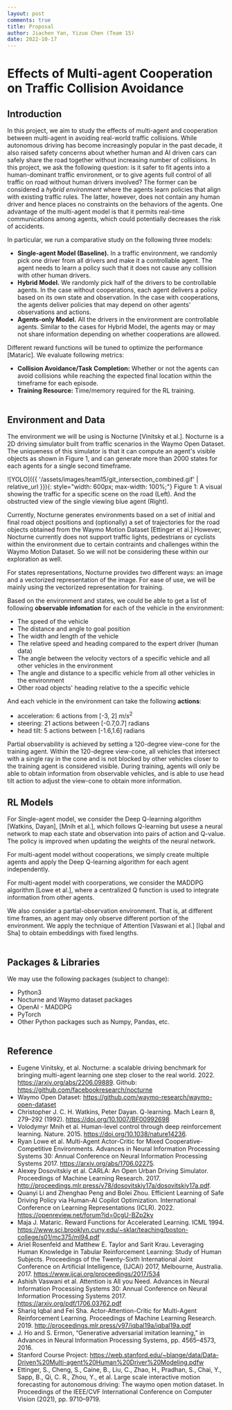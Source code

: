 ```yaml
---
layout: post
comments: true
title: Proposal
author: Jiachen Yan, Yizuo Chen (Team 15)
date: 2022-10-17
---
```

# Effects of Multi-agent Cooperation on Traffic Collision Avoidance
## Introduction
In this project, we aim to study the effects of multi-agent and cooperation between multi-agent in avoiding real-world traffic collisions. While autonomous driving has become increasingly popular in the past decade, it also raised safety concerns about whether human and AI driven cars can safely share the road together without increasing number of collisions. In this project, we ask the following question: is it safer to fit agents into a human-dominant traffic environment, or to give agents full control of all traffic on road without human drivers involved? The former can be considered a *hybrid environment* where the agents learn policies that align with existing traffic rules. The latter, however, does not contain any human driver and hence places no constraints on the behaviors of the agents. One advantage of the multi-agent model is that it permits real-time communications among agents, which could potentially decreases the risk of accidents.

In particular, we run a comparative study on the following three models:
* **Single-agent Model (Baseline).**  In a traffic environment, we randomly pick one driver from all drivers and make it a controllable agent. The agent needs to learn a policy such that it does not cause any collision with other human drivers.
* **Hybrid Model.** We randomly pick half of the drivers to be controllable agents. In the case without cooperations, each agent delivers a policy based on its own state and observation. In the case with cooperations, the agents deliver policies that may depend on other agents' observations and actions.  
* **Agents-only Model.** All the drivers in the environment are controllable agents. Similar to the cases for Hybrid Model, the agents may or may not share information depending on whether cooperations are allowed.

Different reward functions will be tuned to optimize the performance [Mataric]. We evaluate following metrics:
* **Collision Avoidance/Task Completion:** Whether or not the agents can avoid collisions while reaching the expected final location within the timeframe for each episode. 
* **Training Resource:** Time/memory required for the RL training.
<br /><br />

## Environment and Data

The environment we will be using is Nocturne [Vinitsky et al.]. Nocturne is a 2D driving simulator built from traffic scenarios in the Waymo Open Dataset. The uniqueness of this simulator is that it can compute an agent's visible objects as shown in Figure 1, and can generate more than 2000 states for each agents for a single second timeframe.

![YOLO]({{ '/assets/images/team15/git_intersection_combined.gif' | relative_url }}){: style="width: 600px; max-width: 100%;"} Figure 1: A visual showing the traffic for a specific scene on the road (Left). And the obstructed view of the single viewing blue agent (Right).



Currently, Nocturne generates environments based on a set of initial and final road object positions and (optionally) a set of trajectories for the road objects obtained from the Waymo Motion Dataset [Ettinger et al.] However, Nocturne currently does not support traffic lights, pedestrians or cyclists within the environment due to certain contraints and challenges within the Waymo Motion Dataset. So we will not be considering these within our exploration as well.

For states representations, Nocturne provides two different ways: an image and a vectorized representation of the image. For ease of use, we will be mainly using the vectorized representation for training. 

<!-- Here we define the vehicle that is being trained and require observation from the environment as the traning vehicle agent (TVA). -->

Based on the environment and states, we could be able to get a list of following **observable infomation** for each of the vehicle in the environment:
    
* The speed of the vehicle
* The distance and angle to goal position
* The width and length of the vehicle
* The relative speed and heading compared to the expert driver (human data)
* The angle between the velocity vectors of a specific vehicle and all other vehicles in the environment
* The angle and distance to a specific vehicle from all other vehicles in the environment
* Other road objects' heading relative to the a specific vehicle

And each vehicle in the environment can take the following **actions**:
* acceleration: 6 actions from [-3, 2] $m/s^2$
* steering: 21 actions between [-0.7,0.7] radians
* head tilt: 5 actions between [-1.6,1.6] radians

Partial observability is achieved by setting a 120-degree view-cone for the training agent. Within the 120-degree view-cone, all vehicles that intersect with a single ray in the cone and is not blocked by other vehicles closer to the training agent is considered visible. During training, agents will only be able to obtain information from observable vehicles, and is able to use head tilt action to adjust the view-cone to obtain more information.
<br />

<!-- And each **episode** is defined as follows:
* 9 second per episode
* each step is 0.1 second -->

<!-- We will be using this generated environment for our Reinforcement Learning model training. -->

## RL Models
For Single-agent model, we consider the Deep Q-learning algorithm [Watkins, Dayan], [Mnih et al.], which follows Q-learning but usese a neural network to map each state and observation into pairs of action and Q-value. The policy is improved when updating the weights of the neural network.

For multi-agent model without cooperations, we simply create multiple agents and apply the Deep Q-learning algorithm for each agent independently.

For multi-agent model with coorperations, we consider the MADDPG algorithm [Lowe et al.], where a centralized Q function is used to integrate information from other agents. 

We also consider a partial-observation environment. That is, at different time frames, an agent may only observe different portion of the environment. We apply the technique of Attention [Vaswani et al.] [Iqbal and Sha] to obtain embeddings with fixed lengths.
<br /><br />

## Packages & Libraries
We may use the following packages (subject to change):
* Python3
* Nocturne and Waymo dataset packages
* OpenAI - MADDPG
* PyTorch
* Other Python packages such as Numpy, Pandas, etc.
<br /><br />

## Reference
* Eugene Vinitsky, et al. Nocturne: a scalable driving benchmark for bringing multi-agent learning one step closer to the real world. 2022. https://arxiv.org/abs/2206.09889.
Github: https://github.com/facebookresearch/nocturne
* Waymo Open Dataset: https://github.com/waymo-research/waymo-open-dataset
* Christopher J. C. H. Watkins, Peter Dayan. Q-learning. Mach Learn 8, 279–292 (1992). https://doi.org/10.1007/BF00992698
* Volodymyr Mnih et al. Human-level control through deep reinforcement learning. Nature. 2015. https://doi.org/10.1038/nature14236.
* Ryan Lowe et al. Multi-Agent Actor-Critic for Mixed Cooperative-Competitive Environments. Advances in Neural Information Processing Systems 30: Annual Conference on Neural Information Processing Systems 2017. https://arxiv.org/abs/1706.02275.
* Alexey Dosovitskiy et al. CARLA: An Open Urban Driving Simulator. Proceedings of Machine Learning Research. 2017. http://proceedings.mlr.press/v78/dosovitskiy17a/dosovitskiy17a.pdf.
* Quanyi Li and Zhenghao Peng and Bolei Zhou. Efficient Learning of Safe Driving Policy via Human-AI Copilot Optimization.  International Conference on Learning Representations (ICLR). 2022. https://openreview.net/forum?id=0cgU-BZp2ky
* Maja J. Mataric. Reward Functions for Accelerated Learning. ICML 1994. https://www.sci.brooklyn.cuny.edu/~sklar/teaching/boston-college/s01/mc375/ml94.pdf
* Ariel Rosenfeld and Matthew E. Taylor and Sarit Krau. Leveraging Human Knowledge in Tabular Reinforcement Learning: Study of Human Subjects. Proceedings of the Twenty-Sixth International Joint Conference on Artificial Intelligence, {IJCAI} 2017, Melbourne, Australia. 2017. https://www.ijcai.org/proceedings/2017/534
* Ashish Vaswani et al. Attention is All you Need. Advances in Neural Information Processing Systems 30: Annual Conference on Neural Information Processing Systems 2017. https://arxiv.org/pdf/1706.03762.pdf
* Shariq Iqbal and Fei Sha. Actor-Attention-Critic for Multi-Agent Reinforcement Learning. Proceedings of Machine Learning Research. 2019. http://proceedings.mlr.press/v97/iqbal19a/iqbal19a.pdf
* J. Ho and S. Ermon, “Generative adversarial imitation learning,” in Advances in Neural Information Processing Systems, pp. 4565–4573, 2016.
* Stanford Course Project: https://web.stanford.edu/~blange/data/Data-Driven%20Multi-agent%20Human%20Driver%20Modeling.pdfw
* Ettinger, S., Cheng, S., Caine, B., Liu, C., Zhao, H., Pradhan, S., Chai, Y., Sapp, B., Qi, C. R., Zhou, Y., et al. Large scale interactive motion forecasting for autonomous driving: The waymo open motion dataset. In Proceedings of the IEEE/CVF International Conference on Computer Vision (2021), pp. 9710–9719.

<!--

> This block is a brief introduction of your project. You can put your abstract here or any headers you want the readers to know.


{: class="table-of-content"}
* TOC
{:toc}

## Main Content
Your article starts here. You can refer to the [source code](https://github.com/lilianweng/lil-log/tree/master/_posts) of [lil's blogs](https://lilianweng.github.io/lil-log/) for article structure ideas or Markdown syntax. We've provided a [sample post](https://ucla-rlcourse.github.io/CS269-projects-2022fall/2017/06/21/an-overview-of-deep-learning.html) from Lilian Weng and you can find the source code [here](https://github.com/ucla-rlcourse/CS269-projects-2022fall/blob/main/_posts/2017-06-21-an-overview-of-deep-learning.md)

## Basic Syntax
### Image
Please create a folder with the name of your team id under `/assets/images/`, put all your images into the folder and reference the images in your main content.

You can add an image to your survey like this:
![YOLO]({{ '/assets/images/team00/object_detection.png' | relative_url }})
{: style="width: 400px; max-width: 100%;"}
*Fig 1. YOLO: An object detection method in computer vision* [1].

Please cite the image if it is taken from other people's work.


### Table
Here is an example for creating tables, including alignment syntax.

|             | column 1    |  column 2     |
| :---        |    :----:   |          ---: |
| row1        | Text        | Text          |
| row2        | Text        | Text          |



### Code Block
```
# This is a sample code block
import torch
print (torch.__version__)
```


### Formula
Please use latex to generate formulas, such as:

$$
\tilde{\mathbf{z}}^{(t)}_i = \frac{\alpha \tilde{\mathbf{z}}^{(t-1)}_i + (1-\alpha) \mathbf{z}_i}{1-\alpha^t}
$$

or you can write in-text formula $$y = wx + b$$.

### More Markdown Syntax
You can find more Markdown syntax at [this page](https://www.markdownguide.org/basic-syntax/).

## Reference
Please make sure to cite properly in your work, for example:

[1] Dwibedi, Debidatta, et al. "Counting out time: Class agnostic video repetition counting in the wild." Proceedings of the IEEE/CVF Conference on Computer Vision and Pattern Recognition. 2020.   

[Peng, et al.] Peng, Zhenghao, et al. "Maybe you can also use other format for reference as you wish." Nature. 2022. 

---


## Data Rich and Physics Certain

| Experiment 					| Parameters  											| Results  								| Comments 							|
| :---       					|    :----:   											|     :---: 							|     ---: 							|
| **DL + Data**																																						|

| Predicting only velocity  	| Dataset size : 10000<br> Network : 2->5->5->1 <br> activation: ReLU	|  ~100% accurate	| Generalises well over various initial velocities |
| Predicting only displacement 	| Dataset size : 10000<br> Network : 2->16->16->1 <br>	activation: ReLU |	Reasonable		| Better prediction for $u_0 \in dataset$, average prediction outside | 
| Predicting both $v_t, s_t$	| Dataset size : 10000<br> Network : 2->16->16->2 <br>	activation: tanh	|	Reasonable		| Better prediction for $u_0 \in dataset$, poor prediction outside |

-----

| **DL + Physics**																																			|
| Predicting both $v_t, s_t$, using Loss $L_{physics} = \|v_{predicted}^2-u_{initial}^2-2*g*s_{predicted}\|$ | Dataset size : 10000<br> Network : 2->16->16->1 <br>	activation: ReLU |	~0% accuracy		| Expected result as no supervision of any kind is provided |
| Predicting both $v_t, s_t$, using Loss $L_{velocity+phy} = (v_{predicted}-v_{actual})^2+\gamma*(v_{predicted}^2-u_{initial}^2-2*g*s_{predicted})^2$ | Dataset size : 10000<br> Network : 2->16->16->1 <br>	activation: ReLU |	Reasonable	| Prediction of $v_t$ is good. Was able to learn $s_t$ reasonably well without direct supervision |
| Predicting both $v_t, s_t$, using Loss $L_{supervised+phy} = (v_{predicted}-v_{actual})^2+(s_{predicted}-s_{actual})^2+\gamma*(v_{predicted}^2-u_{initial}^2-2*g*s_{predicted})^2$ | Dataset size : 10000<br> Network : 2->16->16->1 <br>	activation: ReLU |	Reasonable	| Not a better result w.r.t direct supervision |


**Observations :** 
- Physics equations are certain in this case and are the best to use.
- Both DL, Hybrid(DL+Physics) methods performance are equivalent (actual accuracy/loss varies based on fine training, random dataset generation)

Re running the above experiments with Dataset size of 200(Data Starvation), yielded the following observations
- DL performance is comparable with 10000 dataset when trained on much mode epochs(5x)
- Hybrid(DL+Physics) without direct supervision on $s_t$ has comparable/better closeness than DL only method for limited epochs($\sim$300) training.




## Data Rich and Physics Uncertain

| Experiment 					| Parameters  											| Results  								| Comments 							|
| :---       					|    :----:   											|     :---: 							|     ---: 							|
| **DL + Data**																																						|\
| Predicting both $v_t, s_t$	| Dataset size : 10000<br> Network : 2->16->16->2 <br>	activation: tanh	|	Reasonable		| Better prediction for $u_0 \in dataset$, poor prediction outside |
| **DL + Physics**																																			|
| Predicting both $v_t, s_t$<br> using Loss $L_{physics} = \|v_{predicted}^2-u_{initial}^2-2*g*s_{predicted}\|$ | Dataset size : 10000<br> Network : 2->16->16->1 <br>	activation: ReLU |	~0% accuracy		| Expected result as no supervision of any kind is provided |
| Predicting both $v_t, s_t$<br> using Loss $L_{velocity+phy} = (v_{predicted}-v_{actual})^2+\gamma*(v_{predicted}^2-u_{initial}^2-2*g*s_{predicted})^2$ | Dataset size : 10000<br> Network : 2->16->16->1 <br>	activation: ReLU |	Reasonable	| Prediction of $v_t$ is good. Was able to learn $s_t$ reasonably well without direct supervision |
| Predicting both $v_t, s_t$<br> using Loss $L_{supervised+phy} = (v_{predicted}-v_{actual})^2+(s_{predicted}-s_{actual})^2+\gamma*(v_{predicted}^2-u_{initial}^2-2*g*s_{predicted})^2$ | Dataset size : 10000<br> Network : 2->16->16->1 <br>	activation: ReLU |	Reasonable	| Not a better result w.r.t direct supervision, but bettr than DL when $u0$ is out of dataset |


**Observations :** 
- Both DL, Hybrid(DL+Physics) methods performance are similar, Hybrid(DL+Physics) is better when $u0$ is out of dataset, DL is better for $u0$ in dataset.
- Physics equations are not certain in this case and the above methods are better to use than Physics.

## Data Starvation and Physics Uncertain
- Similar observations as in data rich

-->

